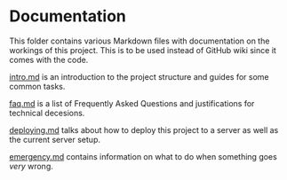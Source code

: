 # Documentation

This folder contains various Markdown files with documentation on the workings
of this project. This is to be used instead of GitHub wiki since it comes with
the code.

[intro.md](./intro.md) is an introduction to the project structure and guides
for some common tasks.

[faq.md](./faq.md) is a list of Frequently Asked Questions and justifications
for technical decesions.

[deploying.md](./deploying.md) talks about how to deploy this project to a
server as well as the current server setup.

[emergency.md](./emergency.md) contains information on what to do when something
goes *very* wrong.
